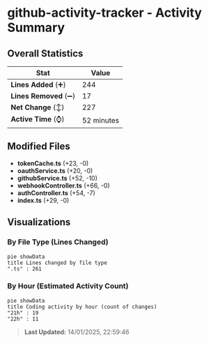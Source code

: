 # github-activity-tracker - Activity Summary 

## Overall Statistics

| Stat                   | Value                                                             |
| ---------------------- | ----------------------------------------------------------------- |
| **Lines Added** (➕)   | 244                                          |
| **Lines Removed** (➖) | 17                                        |
| **Net Change** (↕)    | 227                |
| **Active Time** (⌚)   | 52 minutes |


## Modified Files
- **tokenCache.ts** (+23, -0)
- **oauthService.ts** (+20, -0)
- **githubService.ts** (+52, -10)
- **webhookController.ts** (+66, -0)
- **authController.ts** (+54, -7)
- **index.ts** (+29, -0)

## Visualizations

### By File Type (Lines Changed)

```mermaid
pie showData
title Lines changed by file type
".ts" : 261
```

### By Hour (Estimated Activity Count)

```mermaid
pie showData
title Coding activity by hour (count of changes)
"21h" : 19
"22h" : 11
```


> **Last Updated:** 14/01/2025, 22:59:46